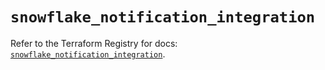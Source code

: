 # `snowflake_notification_integration`

Refer to the Terraform Registry for docs: [`snowflake_notification_integration`](https://registry.terraform.io/providers/snowflake-labs/snowflake/0.99.0/docs/resources/notification_integration).
